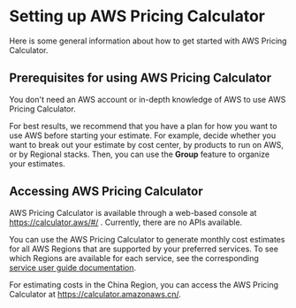 # Setting up AWS Pricing Calculator<a name="setting-up-pricing-calculator"></a>

Here is some general information about how to get started with AWS Pricing Calculator\.

## Prerequisites for using AWS Pricing Calculator<a name="apc-prereqs"></a>

You don't need an AWS account or in\-depth knowledge of AWS to use AWS Pricing Calculator\.

For best results, we recommend that you have a plan for how you want to use AWS before starting your estimate\. For example, decide whether you want to break out your estimate by cost center, by products to run on AWS, or by Regional stacks\. Then, you can use the **Group** feature to organize your estimates\.

## Accessing AWS Pricing Calculator<a name="accessing-apc"></a>

AWS Pricing Calculator is available through a web\-based console at [https://calculator\.aws/\#/](https://calculator.aws/#/) \. Currently, there are no APIs available\.

You can use the AWS Pricing Calculator to generate monthly cost estimates for all AWS Regions that are supported by your preferred services\. To see which Regions are available for each service, see the corresponding [service user guide documentation]()\.

For estimating costs in the China Region, you can access the AWS Pricing Calculator at [https://calculator\.amazonaws\.cn/](https://calculator.amazonaws.cn/)\.